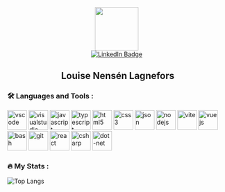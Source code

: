 <div id="header" align="center">
  <img src="https://media1.giphy.com/media/paTz7UZbPfTZFRYnnB/giphy.gif" width="100"/>
<div id="badges">
  <a href="https://www.linkedin.com/in/louisenensenlagnefors">
    <img src="https://img.shields.io/badge/LinkedIn-blue?style=for-the-badge&logo=linkedin&logoColor=white" alt="LinkedIn Badge"/>
  </a>
</div>
<img src="https://komarev.com/ghpvc/?username=lonela91&style=flat-square&color=blue" alt=""/>      
<h2>&nbsp;Louise Nensén Lagnefors</h2></div>

### :hammer_and_wrench: Languages and Tools :
<p align="left">
<img src="https://cdn.jsdelivr.net/gh/devicons/devicon/icons/vscode/vscode-original.svg" alt="vscode" width="45" height="45"/>
<img src="https://cdn.jsdelivr.net/gh/devicons/devicon@latest/icons/visualstudio/visualstudio-plain.svg" alt="visualstudio" width="45" height="45"  />       
<img src="https://cdn.jsdelivr.net/gh/devicons/devicon@latest/icons/javascript/javascript-plain.svg" alt="javascript" width="45" height="45" />
<img src="https://cdn.jsdelivr.net/gh/devicons/devicon@latest/icons/typescript/typescript-plain.svg" alt="typescript" width="45" height="45"/>
<img src="https://cdn.jsdelivr.net/gh/devicons/devicon@latest/icons/html5/html5-plain.svg" alt="html5" width="45" height="45" />
<img src="https://cdn.jsdelivr.net/gh/devicons/devicon@latest/icons/css3/css3-plain.svg" alt="css3" width="45" height="45" />
<img src="https://cdn.jsdelivr.net/gh/devicons/devicon@latest/icons/json/json-plain.svg" alt="json" width="45" height="45"/>                 
<img src="https://cdn.jsdelivr.net/gh/devicons/devicon@latest/icons/nodejs/nodejs-plain.svg" alt="nodejs" width="45" height="45" />
<img src="https://cdn.jsdelivr.net/gh/devicons/devicon@latest/icons/vite/vite-original.svg" alt="vite" width="45" height="45" />                       
<img src="https://cdn.jsdelivr.net/gh/devicons/devicon@latest/icons/vuejs/vuejs-original.svg" alt="vuejs" width="45" height="45" />
<img src="https://cdn.jsdelivr.net/gh/devicons/devicon@latest/icons/bash/bash-original.svg"  alt="bash" width="45" height="45" />          
<img src="https://cdn.jsdelivr.net/gh/devicons/devicon@latest/icons/git/git-original.svg" alt="git" width="45" height="45" />
<img src="https://cdn.jsdelivr.net/gh/devicons/devicon@latest/icons/react/react-original.svg" alt="react" width="45" height="45" />
<img src="https://cdn.jsdelivr.net/gh/devicons/devicon@latest/icons/csharp/csharp-plain.svg" alt="csharp" width="45" height="45"/>
<img src="https://cdn.jsdelivr.net/gh/devicons/devicon@latest/icons/dot-net/dot-net-plain.svg" alt="dot-net" width="45" height="45" />
</p>

### :fire: My Stats :
![Top Langs](https://github-readme-stats.vercel.app/api/top-langs/?username=lonela1991&layout=pie&theme=dark#gh-dark-mode-only)
